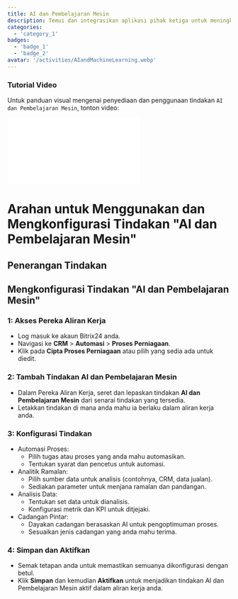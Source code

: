 ```yaml
---
title: AI dan Pembelajaran Mesin
description: Temui dan integrasikan aplikasi pihak ketiga untuk meningkatkan perniagaan anda.
categories: 
  - 'category_1'
badges: 
  - 'badge_1'
  - 'badge_2'
avatar: '/activities/AIandMachineLearning.webp'
---
```

### Tutorial Video

Untuk panduan visual mengenai penyediaan dan penggunaan tindakan `AI dan Pembelajaran Mesin`, tonton video:

<iframe
  class="aspect-video w-full my-6 rounded shadow-md"
  src="//www.youtube.com/embed/OyzJd8BcTfY?feature=oembed&rel=0"
  frameborder="0"
  allow="accelerometer; autoplay; encrypted-media; gyroscope"
  allowfullscreen>
</iframe>

# Arahan untuk Menggunakan dan Mengkonfigurasi Tindakan "AI dan Pembelajaran Mesin"

## Penerangan Tindakan

## **Mengkonfigurasi Tindakan "AI dan Pembelajaran Mesin"**

### 1: Akses Pereka Aliran Kerja
- Log masuk ke akaun Bitrix24 anda.
- Navigasi ke **CRM** > **Automasi** > **Proses Perniagaan**.
- Klik pada **Cipta Proses Perniagaan** atau pilih yang sedia ada untuk diedit.

### 2: Tambah Tindakan AI dan Pembelajaran Mesin
- Dalam Pereka Aliran Kerja, seret dan lepaskan tindakan **AI dan Pembelajaran Mesin** dari senarai tindakan yang tersedia.
- Letakkan tindakan di mana anda mahu ia berlaku dalam aliran kerja anda.

### 3: Konfigurasi Tindakan
- Automasi Proses:
  - Pilih tugas atau proses yang anda mahu automasikan.
  - Tentukan syarat dan pencetus untuk automasi.
- Analitik Ramalan:
  - Pilih sumber data untuk analisis (contohnya, CRM, data jualan).
  - Sediakan parameter untuk menjana ramalan dan pandangan.
- Analisis Data:
  - Tentukan set data untuk dianalisis.
  - Konfigurasi metrik dan KPI untuk ditjejaki.
- Cadangan Pintar:
  - Dayakan cadangan berasaskan AI untuk pengoptimuman proses.
  - Sesuaikan jenis cadangan yang anda mahu terima.

### 4: Simpan dan Aktifkan
- Semak tetapan anda untuk memastikan semuanya dikonfigurasi dengan betul.
- Klik **Simpan** dan kemudian **Aktifkan** untuk menjadikan tindakan AI dan Pembelajaran Mesin aktif dalam aliran kerja anda.